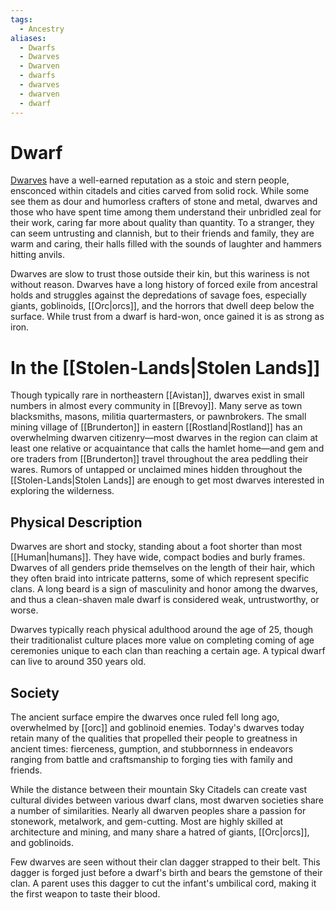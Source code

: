 ```yaml
---
tags:
  - Ancestry
aliases:
  - Dwarfs
  - Dwarves
  - Dwarven
  - dwarfs
  - dwarves
  - dwarven
  - dwarf
---
```

# Dwarf
[Dwarves](https://2e.aonprd.com/Ancestries.aspx?ID=1)  have a well-earned reputation as a stoic and stern people, ensconced within citadels and cities carved from solid rock. While some see them as dour and humorless crafters of stone and metal, dwarves and those who have spent time among them understand their unbridled zeal for their work, caring far more about quality than quantity. To a stranger, they can seem untrusting and clannish, but to their friends and family, they are warm and caring, their halls filled with the sounds of laughter and hammers hitting anvils.

Dwarves are slow to trust those outside their kin, but this wariness is not without reason. Dwarves have a long history of forced exile from ancestral holds and struggles against the depredations of savage foes, especially giants, goblinoids, [[Orc|orcs]], and the horrors that dwell deep below the surface. While trust from a dwarf is hard-won, once gained it is as strong as iron.
# In the [[Stolen-Lands|Stolen Lands]]
Though typically rare in northeastern [[Avistan]], dwarves exist in small numbers in almost every community in [[Brevoy]]. Many serve as town blacksmiths, masons, militia quartermasters, or pawnbrokers. The small mining village of [[Brunderton]] in eastern [[Rostland|Rostland]] has an overwhelming dwarven citizenry—most dwarves in the region can claim at least one relative or acquaintance that calls the hamlet home—and gem and ore traders from [[Brunderton]] travel throughout the area peddling their wares. Rumors of untapped or unclaimed mines hidden throughout the [[Stolen-Lands|Stolen Lands]] are enough to get most dwarves interested in exploring the wilderness.

## Physical Description
Dwarves are short and stocky, standing about a foot shorter than most [[Human|humans]]. They have wide, compact bodies and burly frames. Dwarves of all genders pride themselves on the length of their hair, which they often braid into intricate patterns, some of which represent specific clans. A long beard is a sign of masculinity and honor among the dwarves, and thus a clean-shaven male dwarf is considered weak, untrustworthy, or worse.

Dwarves typically reach physical adulthood around the age of 25, though their traditionalist culture places more value on completing coming of age ceremonies unique to each clan than reaching a certain age. A typical dwarf can live to around 350 years old.

## Society
The ancient surface empire the dwarves once ruled fell long ago, overwhelmed by [[orc]] and goblinoid enemies. Today's dwarves today retain many of the qualities that propelled their people to greatness in ancient times: fierceness, gumption, and stubbornness in endeavors ranging from battle and craftsmanship to forging ties with family and friends.

While the distance between their mountain Sky Citadels can create vast cultural divides between various dwarf clans, most dwarven societies share a number of similarities. Nearly all dwarven peoples share a passion for stonework, metalwork, and gem-cutting. Most are highly skilled at architecture and mining, and many share a hatred of giants, [[Orc|orcs]], and goblinoids.

Few dwarves are seen without their clan dagger strapped to their belt. This dagger is forged just before a dwarf's birth and bears the gemstone of their clan. A parent uses this dagger to cut the infant's umbilical cord, making it the first weapon to taste their blood.

